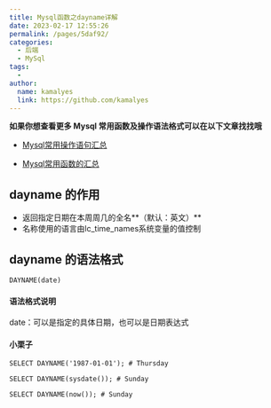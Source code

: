 ```yaml
---
title: Mysql函数之dayname详解
date: 2023-02-17 12:55:26
permalink: /pages/5daf92/
categories:
  - 后端
  - MySql
tags:
  - 
author: 
  name: kamalyes
  link: https://github.com/kamalyes
---
```

**如果你想查看更多 Mysql 常用函数及操作语法格式可以在以下文章找找哦**

- [Mysql常用操作语句汇总](./59.Mysql常用操作语句汇总.md)

- [Mysql常用函数的汇总](./01.Mysql常用函数汇总.md)

dayname 的作用
-----------

*   返回指定日期在本周周几的全名**（默认：英文）**
*   名称使用的语言由lc_time_names系统变量的值控制

dayname 的语法格式
-------------

```
DAYNAME(date)
```

#### 语法格式说明

date：可以是指定的具体日期，也可以是日期表达式

#### 小栗子

```
SELECT DAYNAME('1987-01-01'); # Thursday

SELECT DAYNAME(sysdate()); # Sunday

SELECT DAYNAME(now()); # Sunday
```
